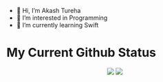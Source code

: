 - 👋 Hi, I’m Akash Tureha
- 👀 I’m interested in Programming
- 🌱 I’m currently learning Swift

# My Current Github Status

<p align="center">
    <img src="https://github-readme-stats.vercel.app/api?username=MrMischievousX&title_color=8957e5&text_color=c9d1d9&icon_color=3fb950&bg_color=0d1117&hide_border=true&hide_title=true&show_icons=true&include_all_commits=true&count_private=true">
    <img src="https://github-readme-stats.vercel.app/api/top-langs/?username=MrMischievousX&title_color=f0883e&text_color=c9d1d9&bg_color=0d1117&hide_border=true&hide=html&layout=compact&langs_count=7">
</p>
